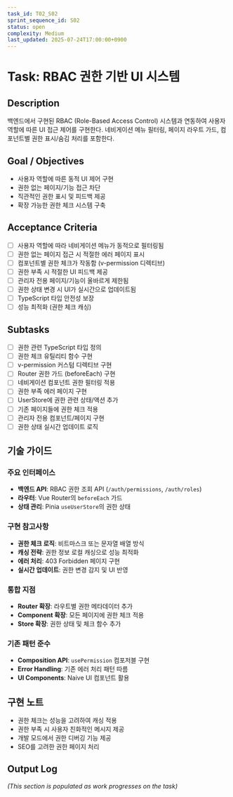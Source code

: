```yaml
---
task_id: T02_S02
sprint_sequence_id: S02
status: open
complexity: Medium
last_updated: 2025-07-24T17:00:00+0900
---
```


# Task: RBAC 권한 기반 UI 시스템

## Description
백엔드에서 구현된 RBAC (Role-Based Access Control) 시스템과 연동하여 사용자 역할에 따른 UI 접근 제어를 구현한다. 네비게이션 메뉴 필터링, 페이지 라우트 가드, 컴포넌트별 권한 표시/숨김 처리를 포함한다.

## Goal / Objectives
- 사용자 역할에 따른 동적 UI 제어 구현
- 권한 없는 페이지/기능 접근 차단
- 직관적인 권한 표시 및 피드백 제공
- 확장 가능한 권한 체크 시스템 구축

## Acceptance Criteria
- [ ] 사용자 역할에 따라 네비게이션 메뉴가 동적으로 필터링됨
- [ ] 권한 없는 페이지 접근 시 적절한 에러 페이지 표시
- [ ] 컴포넌트별 권한 체크가 작동함 (v-permission 디렉티브)
- [ ] 권한 부족 시 적절한 UI 피드백 제공
- [ ] 관리자 전용 페이지/기능이 올바르게 제한됨
- [ ] 권한 상태 변경 시 UI가 실시간으로 업데이트됨
- [ ] TypeScript 타입 안전성 보장
- [ ] 성능 최적화 (권한 체크 캐싱)

## Subtasks
- [ ] 권한 관련 TypeScript 타입 정의
- [ ] 권한 체크 유틸리티 함수 구현
- [ ] v-permission 커스텀 디렉티브 구현
- [ ] Router 권한 가드 (beforeEach) 구현
- [ ] 네비게이션 컴포넌트 권한 필터링 적용
- [ ] 권한 부족 에러 페이지 구현
- [ ] UserStore에 권한 관련 상태/액션 추가
- [ ] 기존 페이지들에 권한 체크 적용
- [ ] 관리자 전용 컴포넌트/페이지 구현
- [ ] 권한 상태 실시간 업데이트 로직

## 기술 가이드

### 주요 인터페이스
- **백엔드 API**: RBAC 권한 조회 API (`/auth/permissions`, `/auth/roles`)
- **라우터**: Vue Router의 `beforeEach` 가드
- **상태 관리**: Pinia `useUserStore`의 권한 상태

### 구현 참고사항
- **권한 체크 로직**: 비트마스크 또는 문자열 배열 방식
- **캐싱 전략**: 권한 정보 로컬 캐싱으로 성능 최적화
- **에러 처리**: 403 Forbidden 페이지 구현
- **실시간 업데이트**: 권한 변경 감지 및 UI 반영

### 통합 지점
- **Router 확장**: 라우트별 권한 메타데이터 추가
- **Component 확장**: 모든 페이지에 권한 체크 적용
- **Store 확장**: 권한 상태 및 체크 함수 추가

### 기존 패턴 준수
- **Composition API**: `usePermission` 컴포저블 구현
- **Error Handling**: 기존 에러 처리 패턴 따름
- **UI Components**: Naive UI 컴포넌트 활용

## 구현 노트
- 권한 체크는 성능을 고려하여 캐싱 적용
- 권한 부족 시 사용자 친화적인 메시지 제공
- 개발 모드에서 권한 디버깅 기능 제공
- SEO를 고려한 권한 페이지 처리

## Output Log
*(This section is populated as work progresses on the task)*